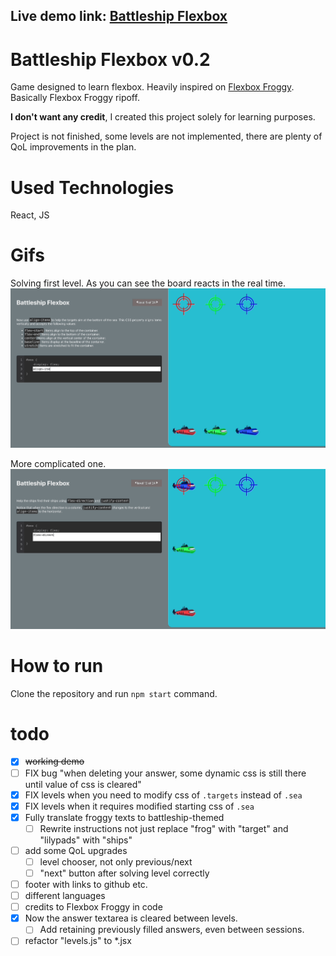 ## Live demo link: [Battleship Flexbox](http://lukaszdutka.github.io/battleship-flexbox-froggy)

# Battleship Flexbox v0.2

Game designed to learn flexbox. Heavily inspired on [Flexbox Froggy](https://flexboxfroggy.com/). Basically Flexbox
Froggy ripoff.

**I don't want any credit**, I created this project solely for learning purposes.

Project is not finished, some levels are not implemented, there are plenty of QoL improvements in the plan.
# Used Technologies

React, JS

# Gifs

Solving first level. As you can see the board reacts in the real time.
![](battleships_lvl5.gif)

More complicated one.
![](battleship_lvl12.gif)

# How to run

Clone the repository and run `npm start` command.

# todo
- [x] ~~working demo~~
- [ ] FIX bug "when deleting your answer, some dynamic css is still there until value of css is cleared"
- [x] FIX levels when you need to modify css of `.targets` instead of `.sea` 
- [x] FIX levels when it requires modified starting css of `.sea`
- [x] Fully translate froggy texts to battleship-themed
  - [ ] Rewrite instructions not just replace "frog" with "target" and "lilypads" with "ships"
- [ ] add some QoL upgrades
  - [ ] level chooser, not only previous/next
  - [ ] "next" button after solving level correctly
- [ ] footer with links to github etc.
- [ ] different languages
- [ ] credits to Flexbox Froggy in code 
- [x] Now the answer textarea is cleared between levels. 
  - [ ] Add retaining previously filled answers, even between sessions. 
- [ ] refactor "levels.js" to *.jsx 